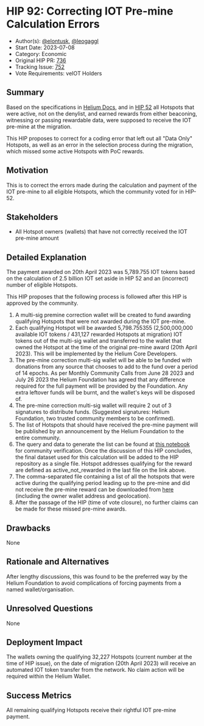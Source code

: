 # HIP 92: Correcting IOT Pre-mine Calculation Errors

- Author(s): [@elontusk](https://github.com/capjbadger007), [@leogaggl](https://github.com/leogaggl)
- Start Date: 2023-07-08
- Category: Economic
- Original HIP PR: [736](https://github.com/helium/HIP/pull/736)
- Tracking Issue: [752](https://github.com/helium/HIP/issues/752)
- Vote Requirements: veIOT Holders

## Summary

Based on the specifications in [Helium Docs](https://docs.helium.com/solana/migration/hotspot-operator/#iot-premine), and in [HIP 52](https://github.com/helium/HIP/blob/main/0052-iot-dao.md) all Hotspots that were active, not on the denylist, and earned rewards from either beaconing, witnessing or passing rewardable data, were supposed to receive the IOT pre-mine at the migration.

This HIP proposes to correct for a coding error that left out all "Data Only" Hotspots, as well as an error in the selection process during the migration, which missed some active Hotspots with PoC rewards.

## Motivation

This is to correct the errors made during the calculation and payment of the IOT pre-mine to all eligible Hotspots, which the community voted for in HIP-52.

## Stakeholders

- All Hotspot owners (wallets) that have not correctly received the IOT pre-mine amount

## Detailed Explanation

The payment awarded on 20th April 2023 was 5,789.755 IOT tokens based on the calculation of 2.5 billion IOT set aside in HIP 52 and an (incorrect) number of eligible Hotspots.

This HIP proposes that the following process is followed after this HIP is approved by the community.

1. A multi-sig premine correction wallet will be created to fund awarding qualifying Hotspots that were not awarded during the IOT pre-mine.
2. Each qualifying Hotspot will be awarded 5,798.755355 (2,500,000,000 available IOT tokens / 431,127 rewarded Hotspots at migration) IOT tokens out of the multi-sig wallet and transferred to the wallet that owned the Hotspot at the time of the original pre-mine award (20th April 2023). This will be implemented by the Helium Core Developers.
3. The pre-mine correction multi-sig wallet will be able to be funded with donations from any source that chooses to add to the fund over a period of 14 epochs. As per Monthly Community Calls from June 28 2023 and July 26 2023 the Helium Foundation has agreed that any difference required for the full payment will be provided by the Foundation. Any extra leftover funds will be burnt, and the wallet's keys will be disposed of.
4. The pre-mine correction multi-sig wallet will require 2 out of 3 signatures to distribute funds. (Suggested signatures: Helium Foundation, two trusted community members to be confirmed).
5. The list of Hotspots that should have received the pre-mine payment will be published by an announcement by the Helium Foundation to the entire community.
6. The query and data to generate the list can be found at [this notebook](files/0092/rewards.ipynb) for community verification. Once the discussion of this HIP concludes, the final dataset used for this calculation will be added to the HIP repository as a single file. Hotspot addresses qualifying for the reward are defined as active_not_rewarded in the last file on the link above.
7. The comma-separated file containing a list of all the hotspots that were active during the qualifying period leading up to the pre-mine and did not receive the pre-mine reward can be downloaded from [here](files/0092/active_not_rewarded.csv) (including the owner wallet address and geolocation).
8. After the passage of the HIP (time of vote closure), no further claims can be made for these missed pre-mine awards.

## Drawbacks

None

## Rationale and Alternatives

After lengthy discussions, this was found to be the preferred way by the Helium Foundation to avoid complications of forcing payments from a named wallet/organisation.

## Unresolved Questions

None

## Deployment Impact

The wallets owning the qualifying 32,227 Hotspots (current number at the time of HIP issue), on the date of migration (20th April 2023) will receive an automated IOT token transfer from the network. No claim action will be required within the Helium Wallet.

## Success Metrics

All remaining qualifying Hotspots receive their rightful IOT pre-mine payment.
